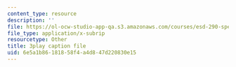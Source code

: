 ```yaml
---
content_type: resource
description: ''
file: https://ol-ocw-studio-app-qa.s3.amazonaws.com/courses/esd-290-special-topics-in-supply-chain-management-spring-2005/6e5a1b86181858f4a4d847d220830e15_djrhQK-dBx0.vtt
file_type: application/x-subrip
resourcetype: Other
title: 3play caption file
uid: 6e5a1b86-1818-58f4-a4d8-47d220830e15
---
```

